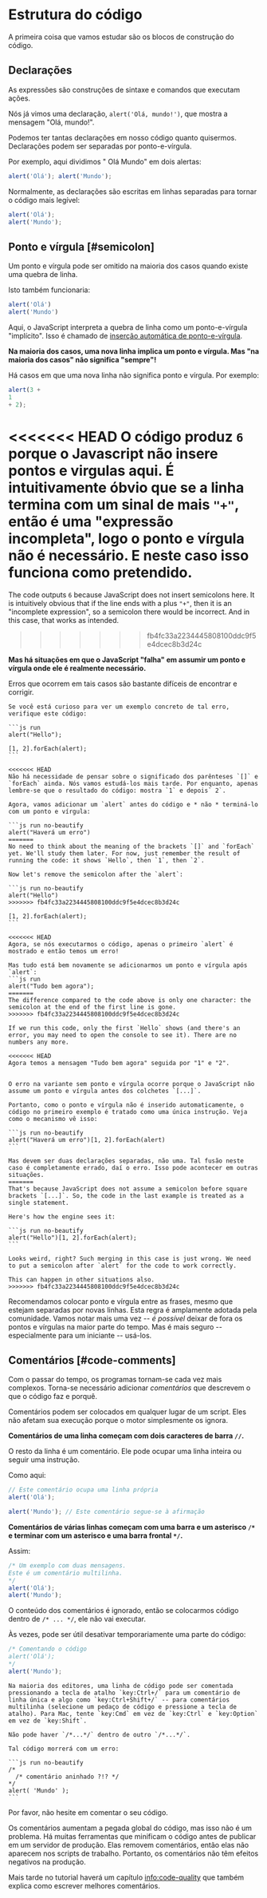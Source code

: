 # Estrutura do código

A primeira coisa que vamos estudar são os blocos de construção do código.

## Declarações

As expressões são construções de sintaxe e comandos que executam ações.

Nós já vimos uma declaração, `alert('Olá, mundo!')`, que mostra a mensagem "Olá, mundo!".

Podemos ter tantas declarações em nosso código quanto quisermos. Declarações podem ser separadas por ponto-e-vírgula.

Por exemplo, aqui dividimos " Olá Mundo" em dois alertas:

```js run no-beautify
alert('Olá'); alert('Mundo');
```

Normalmente, as declarações são escritas em linhas separadas para tornar o código mais legível:

```js run no-beautify
alert('Olá');
alert('Mundo');
```

## Ponto e vírgula [#semicolon]

Um ponto e vírgula pode ser omitido na maioria dos casos quando existe uma quebra de linha.

Isto também funcionaria:

```js run no-beautify
alert('Olá')
alert('Mundo')
```

Aqui, o JavaScript interpreta a quebra de linha como um ponto-e-vírgula "implícito". Isso é chamado de [inserção automática de ponto-e-vírgula](https://tc39.github.io/ecma262/#sec-automatic-semicolon-insertion).

**Na maioria dos casos, uma nova linha implica um ponto e vírgula. Mas "na maioria dos casos" não significa "sempre"!**

Há casos em que uma nova linha não significa ponto e vírgula. Por exemplo:

```js run no-beautify
alert(3 +
1
+ 2);
```

<<<<<<< HEAD
O código produz `6` porque o Javascript não insere pontos e virgulas aqui. É intuitivamente óbvio que se a linha termina com um sinal de mais `"+"`, então é uma "expressão incompleta", logo o ponto e vírgula não é necessário. E neste caso isso funciona como pretendido.
=======
The code outputs `6` because JavaScript does not insert semicolons here. It is intuitively obvious that if the line ends with a plus `"+"`, then it is an "incomplete expression", so a semicolon there would be incorrect. And in this case, that works as intended.
>>>>>>> fb4fc33a2234445808100ddc9f5e4dcec8b3d24c

**Mas há situações em que o JavaScript "falha" em assumir um ponto e vírgula onde ele é realmente necessário.**

Erros que ocorrem em tais casos são bastante difíceis de encontrar e corrigir.

````smart header="Um exemplo de erro"
Se você está curioso para ver um exemplo concreto de tal erro, verifique este código:

```js run
alert("Hello");

[1, 2].forEach(alert);
```

<<<<<<< HEAD
Não há necessidade de pensar sobre o significado dos parênteses `[]` e `forEach` ainda. Nós vamos estudá-los mais tarde. Por enquanto, apenas lembre-se que o resultado do código: mostra `1` e depois` 2`.

Agora, vamos adicionar um `alert` antes do código e * não * terminá-lo com um ponto e vírgula:

```js run no-beautify
alert("Haverá um erro")
=======
No need to think about the meaning of the brackets `[]` and `forEach` yet. We'll study them later. For now, just remember the result of running the code: it shows `Hello`, then `1`, then `2`.

Now let's remove the semicolon after the `alert`:

```js run no-beautify
alert("Hello")
>>>>>>> fb4fc33a2234445808100ddc9f5e4dcec8b3d24c

[1, 2].forEach(alert);
```

<<<<<<< HEAD
Agora, se nós executarmos o código, apenas o primeiro `alert` é mostrado e então temos um erro!

Mas tudo está bem novamente se adicionarmos um ponto e vírgula após `alert`:
```js run
alert("Tudo bem agora");
=======
The difference compared to the code above is only one character: the semicolon at the end of the first line is gone.
>>>>>>> fb4fc33a2234445808100ddc9f5e4dcec8b3d24c

If we run this code, only the first `Hello` shows (and there's an error, you may need to open the console to see it). There are no numbers any more.

<<<<<<< HEAD
Agora temos a mensagem "Tudo bem agora" seguida por "1" e "2".


O erro na variante sem ponto e vírgula ocorre porque o JavaScript não assume um ponto e vírgula antes dos colchetes `[...]`.

Portanto, como o ponto e vírgula não é inserido automaticamente, o código no primeiro exemplo é tratado como uma única instrução. Veja como o mecanismo vê isso:

```js run no-beautify
alert("Haverá um erro")[1, 2].forEach(alert)
```

Mas devem ser duas declarações separadas, não uma. Tal fusão neste caso é completamente errado, daí o erro. Isso pode acontecer em outras situações.
=======
That's because JavaScript does not assume a semicolon before square brackets `[...]`. So, the code in the last example is treated as a single statement.

Here's how the engine sees it:

```js run no-beautify
alert("Hello")[1, 2].forEach(alert);
```

Looks weird, right? Such merging in this case is just wrong. We need to put a semicolon after `alert` for the code to work correctly.

This can happen in other situations also.
>>>>>>> fb4fc33a2234445808100ddc9f5e4dcec8b3d24c
````

Recomendamos colocar ponto e vírgula entre as frases, mesmo que estejam separadas por novas linhas. Esta regra é amplamente adotada pela comunidade. Vamos notar mais uma vez -- *é possível* deixar de fora os pontos e vírgulas na maior parte do tempo. Mas é mais seguro -- especialmente para um iniciante -- usá-los.

## Comentários [#code-comments]

Com o passar do tempo, os programas tornam-se cada vez mais complexos. Torna-se necessário adicionar *comentários* que descrevem o que o código faz e porquê.

Comentários podem ser colocados em qualquer lugar de um script. Eles não afetam sua execução porque o motor simplesmente os ignora.

**Comentários de uma linha começam com dois caracteres de barra `//`.**

O resto da linha é um comentário. Ele pode ocupar uma linha inteira ou seguir uma instrução.

Como aqui:
```js run
// Este comentário ocupa uma linha própria
alert('Olá');

alert('Mundo'); // Este comentário segue-se à afirmação
```

**Comentários de várias linhas começam com uma barra e um asterisco <code>/&#42;</code> e terminar com um asterisco e uma barra frontal <code>&#42;/</code>.**

Assim:

```js run
/* Um exemplo com duas mensagens.
Este é um comentário multilinha.
*/
alert('Olá');
alert('Mundo');
```

O conteúdo dos comentários é ignorado, então se colocarmos código dentro de <code>/&#42; ... &#42;/</code>, ele não vai executar.

Às vezes, pode ser útil desativar temporariamente uma parte do código:

```js run
/* Comentando o código
alert('Olá');
*/
alert('Mundo');
```

```smart header="Use hotkeys!"
Na maioria dos editores, uma linha de código pode ser comentada pressionando a tecla de atalho `key:Ctrl+/` para um comentário de linha única e algo como `key:Ctrl+Shift+/` -- para comentários multilinha (selecione um pedaço de código e pressione a tecla de atalho). Para Mac, tente `key:Cmd` em vez de `key:Ctrl` e `key:Option` em vez de `key:Shift`.
```

````warn header="Comentários aninhados não são suportados!"
Não pode haver `/*...*/` dentro de outro `/*...*/`.

Tal código morrerá com um erro:

```js run no-beautify
/*
  /* comentário aninhado ?!? */
*/
alert( 'Mundo' );
```
````

Por favor, não hesite em comentar o seu código.

Os comentários aumentam a pegada global do código, mas isso não é um problema. Há muitas ferramentas que minificam o código antes de publicar em um servidor de produção. Elas removem comentários, então elas não aparecem nos scripts de trabalho. Portanto, os comentários não têm efeitos negativos na produção.

Mais tarde no tutorial haverá um capítulo <info:code-quality> que também explica como escrever melhores comentários.
